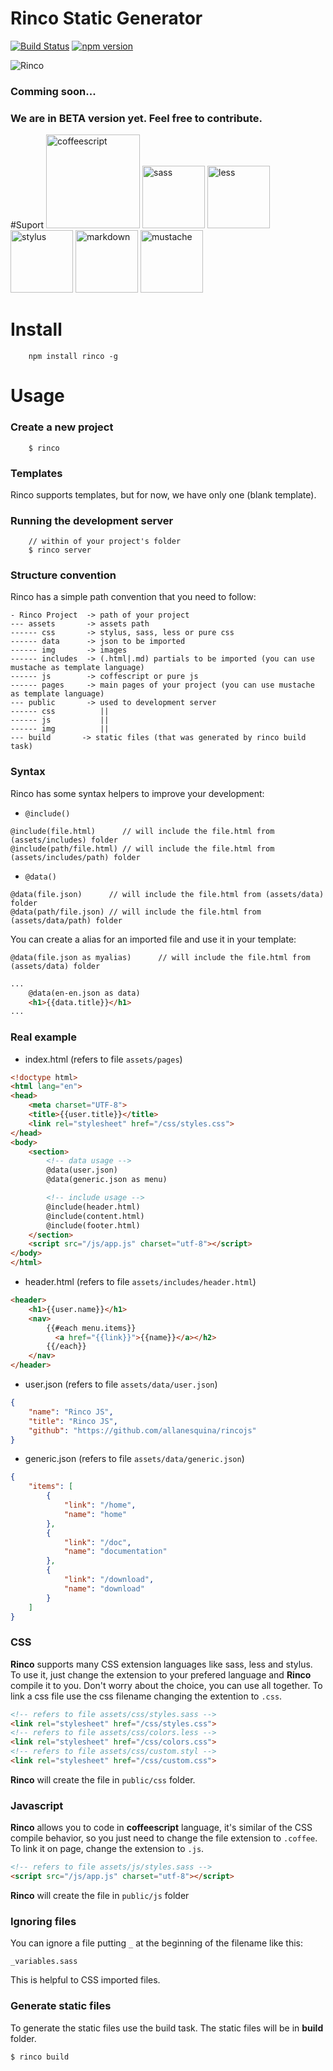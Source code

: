 Rinco Static Generator
============

[![Build Status](https://travis-ci.org/rincojs/rinco-staticgen.svg?branch=master)](https://travis-ci.org/rincojs/rinco-staticgen)
[![npm version](https://badge.fury.io/js/rinco.svg)](http://badge.fury.io/js/rinco)



![Rinco](https://avatars1.githubusercontent.com/u/7665633?v=3&s=300)

### Comming soon...
### We are in BETA version yet. Feel free to contribute.


#Suport
<img src="http://coffeescript.org/documentation/images/logo.png" alt="coffeescript" width="150px">
<img src="http://sass-lang.com/assets/img/logos/logo-b6e1ef6e.svg" alt="sass" width="100px">
<img src="http://lesscss.org/public/img/logo.png" alt="less" width="100px">
<img src="https://learnboost.github.io/stylus/docs/graphics/Logos/stylus.png" alt="stylus" width="100px">
<img src="http://kirkstrobeck.github.io/whatismarkdown.com/img/markdown.png" alt="markdown" width="100px">
<img src="https://media-3.haircrazy.com/photos/forum/mustache_t_w250_h250.jpg" alt="mustache" width="100px">


# Install

        npm install rinco -g

# Usage

### Create a new project

        $ rinco
### Templates
Rinco supports templates, but for now, we have only one (blank template).

### Running the development server

        // within of your project's folder
        $ rinco server

### Structure convention

Rinco has a simple path convention that you need to follow:

    - Rinco Project  -> path of your project
    --- assets       -> assets path
    ------ css       -> stylus, sass, less or pure css
    ------ data      -> json to be imported
    ------ img       -> images
    ------ includes  -> (.html|.md) partials to be imported (you can use mustache as template language)
    ------ js        -> coffescript or pure js
    ------ pages     -> main pages of your project (you can use mustache as template language)
    --- public       -> used to development server
    ------ css          ||
    ------ js           ||  
    ------ img          ||
    --- build       -> static files (that was generated by rinco build task)

### Syntax

Rinco has some syntax helpers to improve your development:

- <code>@include()</code>

```
@include(file.html)      // will include the file.html from (assets/includes) folder
@include(path/file.html) // will include the file.html from (assets/includes/path) folder
```

- <code>@data()</code>

```
@data(file.json)      // will include the file.html from (assets/data) folder
@data(path/file.json) // will include the file.html from (assets/data/path) folder
```

You can create a alias for an imported file and use it in your template:
```
@data(file.json as myalias)      // will include the file.html from (assets/data) folder
```

```html
...
	@data(en-en.json as data)
	<h1>{{data.title}}</h1>
...
```

### Real example

- index.html (refers to file <code>assets/pages</code>)

```html
<!doctype html>
<html lang="en">
<head>
	<meta charset="UTF-8">
	<title>{{user.title}}</title>
	<link rel="stylesheet" href="/css/styles.css">
</head>
<body>
	<section>
		<!-- data usage -->
		@data(user.json)
		@data(generic.json as menu)

		<!-- include usage -->
		@include(header.html)
		@include(content.html)
		@include(footer.html)
	</section>
	<script src="/js/app.js" charset="utf-8"></script>
</body>
</html>
```
- header.html (refers to file <code>assets/includes/header.html</code>)
 

```html
<header>
	<h1>{{user.name}}</h1>
	<nav>
		{{#each menu.items}}
		  <a href="{{link}}">{{name}}</a></h2>  
		{{/each}}
	</nav>
</header>
```

- user.json (refers to file <code>assets/data/user.json</code>)

```json
{
	"name": "Rinco JS",
	"title": "Rinco JS",
	"github": "https://github.com/allanesquina/rincojs"
}
```

- generic.json (refers to file <code>assets/data/generic.json</code>)

```json
{
	"items": [
		{
			"link": "/home",
			"name": "home"
		},
		{
			"link": "/doc",
			"name": "documentation"
		},
		{
			"link": "/download",
			"name": "download"
		}
	]
}

```

### CSS

**Rinco** supports many CSS extension languages like sass, less and stylus. To use it, just change the extension to your prefered language and **Rinco** compile it to you. Don't worry about the choice, you can use all together.
To link a css file use the css filename changing the extention to <code>.css</code>.

```html
<!-- refers to file assets/css/styles.sass --> 
<link rel="stylesheet" href="/css/styles.css">
<!-- refers to file assets/css/colors.less --> 
<link rel="stylesheet" href="/css/colors.css">
<!-- refers to file assets/css/custom.styl --> 
<link rel="stylesheet" href="/css/custom.css">
```

**Rinco** will create the file in <code>public/css</code> folder.


### Javascript

**Rinco** allows you to code in **coffeescript** language, it's similar of the CSS compile behavior, so you just need to change the file extension to <code>.coffee</code>. To link it on page, change the extension to <code>.js</code>.

```html
<!-- refers to file assets/js/styles.sass --> 
<script src="/js/app.js" charset="utf-8"></script>
```

**Rinco** will create the file in <code>public/js</code> folder

### Ignoring files
You can ignore a file putting <code>_</code> at the beginning of the filename like this:
```
_variables.sass
```
This is helpful to CSS imported files.

### Generate static files

To generate the static files use the build task. The static files will be in **build** folder.

```
$ rinco build
```
